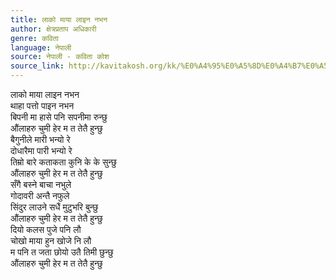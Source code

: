 ```yaml
---
title: लाको माया लाइन नभन
author: क्षेत्रप्रताप अधिकारी
genre: कविता
language: नेपाली
source: नेपाली - कविता कोश
source_link: http://kavitakosh.org/kk/%E0%A4%95%E0%A5%8D%E0%A4%B7%E0%A5%87%E0%A4%A4%E0%A5%8D%E0%A4%B0%E0%A4%AA%E0%A5%8D%E0%A4%B0%E0%A4%A4%E0%A4%BE%E0%A4%AA_%E0%A4%85%E0%A4%A7%E0%A4%BF%E0%A4%95%E0%A4%BE%E0%A4%B0%E0%A5%80
---
```


लाको माया लाइन नभन  
थाहा पत्तो पाइन नभन  
बिपनी मा हासे पनि सपनीमा रुन्छु  
औंलाहरु चुमी हेर म त तेतै हुन्छु  
बैगुनीले मारी भन्यो रे  
दोधारैमा पारी भन्यो रे  
तिम्रो बारे कताकता कुनि के के सुन्छु  
औंलाहरु चुमी हेर म त तेतै हुन्छु  
सँगै बस्ने बाचा नभुले  
गोदावरी अन्तै नफुले  
सिंदुर लाउने सधैं मुटुभरि बुन्छु  
औंलाहरु चुमी हेर म त तेतै हुन्छु  
दियो कलस पुजे पनि लौ  
चोखो माया हुन खोजे नि लौ  
म पनि त जता छोयो उतै तिमी छुन्छु  
औंलाहरु चुमी हेर म त तेतै हुन्छु
